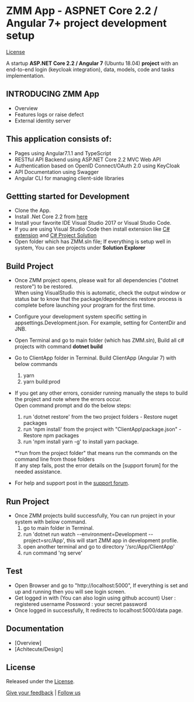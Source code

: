 # **ZMM App** - ASPNET Core 2.2 / Angular 7+ project development setup
[License](http://irepo.eur.ad.sag/projects/AIAN/repos/zmm/browse/LICENSE)

A startup **ASP.NET Core 2.2 / Angular 7** (Ubuntu 18.04) **project** with an end-to-end login (keycloak integration), data, models, code and tasks implementation.

## INTRODUCING ZMM App
*   Overview 
*   Features logs or raise defect 
*   External identity server 

## This application consists of:

*   Pages using Angular7.1.1 and TypeScript
*   RESTful API Backend using ASP.NET Core 2.2 MVC Web API
*   Authentication based on OpenID Connect/OAuth 2.0 using KeyCloak
*   API Documentation using Swagger
*   Angular CLI for managing client-side libraries



## Gettting started for Development

*   Clone the App.
*   Install .Net Core 2.2 from [here](https://www.microsoft.com/net/download/dotnet-core/2.2)
*   Install your favorite IDE Visual Studio 2017 or Visual Studio Code.
*   If you are using Visual Studio Code then install extension like [C# extension](https://marketplace.visualstudio.com/items?itemName=jchannon.csharpextensions) and [C# Project Solution](https://marketplace.visualstudio.com/items?itemName=fernandoescolar.vscode-solution-explorer)
*   Open folder which has ZMM.sln file; If everything is setup well in system, You can see projects under **Solution Explorer**


## Build Project

*   Once ZMM project opens, please wait for all dependencies ("dotnet restore") to be restored.  
    When using VisualStudio this is automatic, check the output window or status bar to know that the package/dependencies restore process is complete before launching your program for the first time.
*   Configure your development system specific setting in appsettings.Development.json.
    For example, setting for ContentDir and JNB.
*   Open Terminal and go to main folder (which has ZMM.sln), Build all c# projects with command **dotnet build** 
*   Go to ClientApp folder in Terminal. Build ClientApp (Angular 7) with below commands
    1. yarn
    2. yarn build:prod
*   If you get any other errors, consider running manually the steps to build the project and note where the errors occur.  
    Open command prompt and do the below steps:  
    1. run 'dotnet restore' from the two project folders - Restore nuget packages  
    2. run 'npm install' from the project with "ClientApp\\package.json" - Restore npm packages  
    3. run 'npm install yarn -g' to install yarn package.
    
    *"run from the project folder" that means run the commands on the command line from those folders  
    If any step fails, post the error details on the [support forum] for the needed assistance.
*   For help and support post in the [support forum](?).

## Run Project
*   Once ZMM projects build successfully, You can run project in your system with below command.
    1. go to main folder in Terminal.
    2. run 'dotnet run watch --environment=Development --project=src/App', this will start ZMM app in development profile.
    2. open another terminal and go to directory '/src/App/ClientApp'
    3. run command 'ng serve'

## Test
*   Open Browser and go to "http://localhost:5000", If everything is set and up and running then you will see  login screen.
*   Get logged in with (You can also login using github account)
    User        : registered username
    Possword    : your secret password
*   Once logged in successfully, It redirects to localhost:5000/data page. 


## Documentation

*   [Overview]
*   [Achitecute/Design]



## License

Released under the [License](http://irepo.eur.ad.sag/projects/AIAN/repos/zmm/browse/LICENSE).

[Give your feedback](mailto:generic.zmodsupport@softwareag.com) | [Follow us](?)
